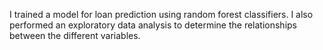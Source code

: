 I trained a model for loan prediction using random forest classifiers. I also performed an exploratory data analysis to determine the relationships between the different variables.
